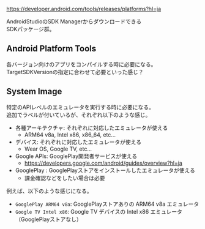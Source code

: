 <https://developer.android.com/tools/releases/platforms?hl=ja>

AndroidStudioのSDK Managerからダウンロードできる  
SDKパッケージ群。

## Android Platform Tools
各バージョン向けのアプリをコンパイルする時に必要になる。  
TargetSDKVersionの指定に合わせて必要といった感じ？

## System Image
特定のAPIレベルのエミュレータを実行する時に必要になる。  
追加でラベルが付いているが、それぞれ以下のような感じ。

* 各種アーキテクチャ: それぞれに対応したエミュレータが使える
	- ARM64 v8a, Intel x86, x86_64, etc...
* デバイス: それぞれに対応したエミュレータが使える
	- Wear OS, Google TV, etc...
* Google APIs: GooglePlay開発者サービスが使える
	- <https://developers.google.com/android/guides/overview?hl=ja>
* GooglePlay : GooglePlayストアをインストールしたエミュレータが使える
	- 課金確認などをしたい場合は必要

例えば、以下のような感じになる。

* `GooglePlay ARM64 v8a`: GooglePlayストアありの ARM64 v8a エミュレータ
* `Google TV Intel x86`: Google TV デバイスの Intel x86 エミュレータ（GooglePlayストアなし）